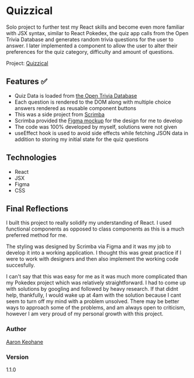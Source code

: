 # Quizzical

Solo project to further test my React skills and become even more familiar with JSX syntax, similar to React Pokedex, the quiz app calls from the Open Trivia Database and generates random trivia questions for the user to answer. I later implemented a component to allow the user to alter their preferences for the quiz category, difficulty and amount of questions.

Project: [Quizzical](https://aakeohane.github.io/react-trivia/)

## Features ✅

- Quiz Data is loaded from [the Open Trivia Database](https://opentdb.com/api_config.php)
- Each question is rendered to the DOM along with multiple choice answers rendered as reusable component buttons
- This was a side project from [Scrimba](https://scrimba.com/)
- Scrimba provided the [Figma mockup](https://www.figma.com/file/E9S5iPcm10f0RIHK8mCqKL/Quizzical-App?node-id=0%3A1) for the design for me to develop
- The code was 100% developed by myself, solutions were not given
- useEffect hook is used to avoid side effects while fetching JSON data in addition to storing my initial state for the quiz questions

## Technologies

- React
- JSX
- Figma
- CSS

## Final Reflections

I built this project to really solidify my understanding of React. I used functional components as opposed to class components as this is a much preferred method for me.

The styling was designed by Scrimba via Figma and it was my job to develop it into a working application. I thought this was great practice if I were to work with designers and then also implement the working code succesfully.

I can't say that this was easy for me as it was much more complicated than my Pokedex project which was relatively straightforward. I had to come up with solutions by googling and followed by heavy research. If that didnt help, thankfully, I would wake up at 4am with the solution because I cant seem to turn off my mind with a problem unsolved. There may be better ways to approach some of the problems, and am always open to criticism, however I am very proud of my personal growth with this project.

### Author

[Aaron Keohane](https://aakeohane.github.io/Portfolio-Website/index.html)

### Version

1.1.0
